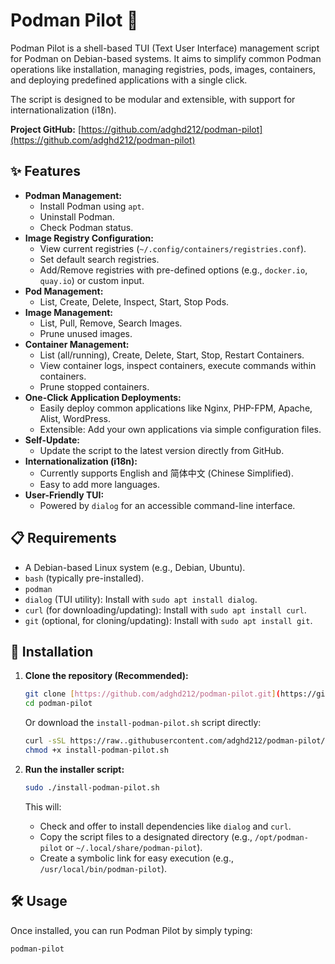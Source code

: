 # Podman Pilot 🚀

Podman Pilot is a shell-based TUI (Text User Interface) management script for Podman on Debian-based systems. It aims to simplify common Podman operations like installation, managing registries, pods, images, containers, and deploying predefined applications with a single click.

The script is designed to be modular and extensible, with support for internationalization (i18n).

**Project GitHub:** [https://github.com/adghd212/podman-pilot](https://github.com/adghd212/podman-pilot)

## ✨ Features

* **Podman Management:**
    * Install Podman using `apt`.
    * Uninstall Podman.
    * Check Podman status.
* **Image Registry Configuration:**
    * View current registries (`~/.config/containers/registries.conf`).
    * Set default search registries.
    * Add/Remove registries with pre-defined options (e.g., `docker.io`, `quay.io`) or custom input.
* **Pod Management:**
    * List, Create, Delete, Inspect, Start, Stop Pods.
* **Image Management:**
    * List, Pull, Remove, Search Images.
    * Prune unused images.
* **Container Management:**
    * List (all/running), Create, Delete, Start, Stop, Restart Containers.
    * View container logs, inspect containers, execute commands within containers.
    * Prune stopped containers.
* **One-Click Application Deployments:**
    * Easily deploy common applications like Nginx, PHP-FPM, Apache, Alist, WordPress.
    * Extensible: Add your own applications via simple configuration files.
* **Self-Update:**
    * Update the script to the latest version directly from GitHub.
* **Internationalization (i18n):**
    * Currently supports English and 简体中文 (Chinese Simplified).
    * Easy to add more languages.
* **User-Friendly TUI:**
    * Powered by `dialog` for an accessible command-line interface.

## 📋 Requirements

* A Debian-based Linux system (e.g., Debian, Ubuntu).
* `bash` (typically pre-installed).
* `podman`
* `dialog` (TUI utility): Install with `sudo apt install dialog`.
* `curl` (for downloading/updating): Install with `sudo apt install curl`.
* `git` (optional, for cloning/updating): Install with `sudo apt install git`.

## 🚀 Installation

1.  **Clone the repository (Recommended):**
    ```bash
    git clone [https://github.com/adghd212/podman-pilot.git](https://github.com/adghd212/podman-pilot.git)
    cd podman-pilot
    ```
    Or download the `install-podman-pilot.sh` script directly:
    ```bash
    curl -sSL https://raw..githubusercontent.com/adghd212/podman-pilot/main/install-podman-pilot.sh](https://raw.githubusercontent.com/adghd212/podman-pilot/main/install-podman-pilot.sh) -o install-podman-pilot.sh
    chmod +x install-podman-pilot.sh
    ```

2.  **Run the installer script:**
    ```bash
    sudo ./install-podman-pilot.sh
    ```
    This will:
    * Check and offer to install dependencies like `dialog` and `curl`.
    * Copy the script files to a designated directory (e.g., `/opt/podman-pilot` or `~/.local/share/podman-pilot`).
    * Create a symbolic link for easy execution (e.g., `/usr/local/bin/podman-pilot`).

## 🛠️ Usage

Once installed, you can run Podman Pilot by simply typing:

```bash
podman-pilot
